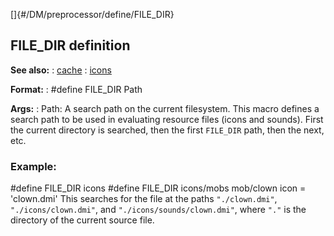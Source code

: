 []{#/DM/preprocessor/define/FILE_DIR}
  ## FILE_DIR definition
  **See also:**
  :   [cache](ref/DM/cache)
  :   [icons](ref/DM/icon)
  <!-- -->
  **Format:**
  :   #define FILE_DIR Path
  <!-- -->
  **Args:**
  :   Path: A search path on the current filesystem.
  This macro defines a search path to be used in evaluating resource files
  (icons and sounds). First the current directory is searched, then the
  first `FILE_DIR` path, then the next, etc.
  ### Example:
  #define FILE_DIR icons #define FILE_DIR icons/mobs mob/clown icon =
  \'clown.dmi\'
  This searches for the file at the paths `"./clown.dmi"`,
  `"./icons/clown.dmi"`, and `"./icons/sounds/clown.dmi"`, where `"."` is
  the directory of the current source file.